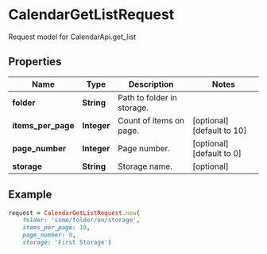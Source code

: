 # CalendarGetListRequest

Request model for CalendarApi.get_list

## Properties

Name | Type | Description | Notes
---- | ---- | ----------- | -----
**folder** |**String** |Path to folder in storage. |
**items_per_page** |**Integer** |Count of items on page. |[optional] [default to 10]
**page_number** |**Integer** |Page number. |[optional] [default to 0]
**storage** |**String** |Storage name. |[optional] 

## Example
```ruby
request = CalendarGetListRequest.new(
    folder: 'some/folder/on/storage',
    items_per_page: 10,
    page_number: 0,
    storage: 'First Storage')
```
